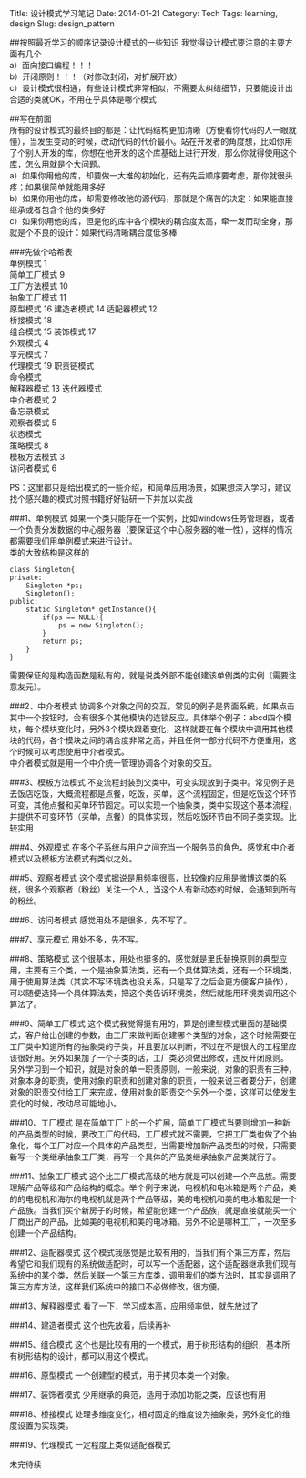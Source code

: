 Title: 设计模式学习笔记
Date: 2014-01-21
Category: Tech
Tags: learning, design
Slug: design_pattern

##按照最近学习的顺序记录设计模式的一些知识
我觉得设计模式要注意的主要方面有几个  
a）面向接口编程！！！  
b）开闭原则！！！（对修改封闭，对扩展开放）  
c）设计模式很相通，有些设计模式非常相似，不需要太纠结细节，只要能设计出合适的类就OK，不用在乎具体是哪个模式  

##写在前面  
所有的设计模式的最终目的都是：让代码结构更加清晰（方便看你代码的人一眼就懂），当发生变动的时候，改动代码的代价最小。站在开发者的角度想，比如你用了个别人开发的库，你想在他开发的这个库基础上进行开发，那么你就得使用这个库，怎么用就是个大问题。  
a）如果你用他的库，却要做一大堆的初始化，还有先后顺序要考虑，那你就很头疼；如果很简单就能用多好  
b）如果你用他的库，却需要修改他的源代码，那就是个痛苦的决定：如果能直接继承或者包含个他的类多好  
c）如果你用他的库，但是他的库中各个模块的耦合度太高，牵一发而动全身，那就是个不良的设计：如果代码清晰耦合度低多棒

###先做个哈希表  
单例模式		1  
简单工厂模式	9  
工厂方法模式	10  
抽象工厂模式	11  
原型模式  		16
建造者模式    	14
适配器模式    	12  
桥接模式    	18  
组合模式    	15
装饰模式    	17  
外观模式		4  
享元模式  		7  
代理模式    	19
职责链模式    
命令模式    
解释器模式    	13
迭代器模式    
中介者模式		2  
备忘录模式  
观察者模式		5  
状态模式  
策略模式  		8  
模板方法模式	3  
访问者模式  	6  


PS：这里都只是给出模式的一些介绍，和简单应用场景，如果想深入学习，建议找个感兴趣的模式对照书籍好好钻研一下并加以实战

###1、单例模式
如果一个类只能存在一个实例，比如windows任务管理器，或者一个负责分发数据的中心服务器（要保证这个中心服务器的唯一性），这样的情况都需要我们用单例模式来进行设计。  
类的大致结构是这样的  
	
	class Singleton{
	private:
		Singleton *ps;
		Singleton();	
	public:
		static Singleton* getInstance(){
			if(ps == NULL){
				ps = new Singleton();
			}
			return ps;
		}
	}

需要保证的是构造函数是私有的，就是说类外部不能创建该单例类的实例（需要注意友元）。

###2、中介者模式
协调多个对象之间的交互，常见的例子是界面系统，如果点击其中一个按钮时，会有很多个其他模块的连锁反应。具体举个例子：abcd四个模块，每个模块变化时，另外3个模块跟着变化，这样就要在每个模块中调用其他模块的代码，各个模块之间的耦合度非常之高，并且任何一部分代码不方便重用，这个时候可以考虑使用中介者模式。  
中介者模式就是用一个中介统一管理协调各个对象的交互。

###3、模板方法模式
不变流程封装到父类中，可变实现放到子类中。常见例子是去饭店吃饭，大概流程都是点餐，吃饭，买单，这个流程固定，但是吃饭这个环节可变，其他点餐和买单环节固定。可以实现一个抽象类，类中实现这个基本流程，并提供不可变环节（买单，点餐）的具体实现，然后吃饭环节由不同子类实现。比较实用

###4、外观模式
在多个子系统与用户之间充当一个服务员的角色，感觉和中介者模式以及模板方法模式有类似之处。

###5、观察者模式
这个模式据说是用频率很高，比较像的应用是微博这类的系统，很多个观察者（粉丝）关注一个人，当这个人有新动态的时候，会通知到所有的粉丝。

###6、访问者模式
感觉用处不是很多，先不写了。

###7、享元模式
用处不多，先不写。

###8、策略模式
这个很基本，用处也挺多的，感觉就是里氏替换原则的典型应用，主要有三个类，一个是抽象算法类，还有一个具体算法类，还有一个环境类，用于使用算法类（其实不写环境类也没关系，只是写了之后会更方便客户操作），可以随便选择一个具体算法类，把这个类告诉环境类，然后就能用环境类调用这个算法了。

###9、简单工厂模式
这个模式我觉得挺有用的，算是创建型模式里面的基础模式，客户给出创建的参数，由工厂来做判断创建哪个类型的对象，这个时候需要在工厂类中知道所有的抽象类的子类，并且要加以判断，不过在不是很大的工程里应该很好用。另外如果加了一个子类的话，工厂类必须做出修改，违反开闭原则。  
另外学习到一个知识，就是对象的单一职责原则，一般来说，对象的职责有三种，对象本身的职责，使用对象的职责和创建对象的职责，一般来说三者要分开，创建对象的职责交付给工厂来完成，使用对象的职责交个另外一个类，这样可以使发生变化的时候，改动尽可能地小。

###10、工厂模式
是在简单工厂上的一个扩展，简单工厂模式当要则增加一种新的产品类型的时候，要改工厂的代码，工厂模式就不需要，它把工厂类也做了个抽象化，每个工厂对应一个具体的产品类型，当需要增加新产品类型的时候，只需要新写一个类继承抽象工厂类，再写一个具体的产品类继承抽象产品类就行了。

###11、抽象工厂模式
这个比工厂模式高级的地方就是可以创建一个产品族。需要理解产品等级和产品结构的概念。举个例子来说，电视机和电冰箱是两个产品，美的的电视机和海尔的电视机就是两个产品等级，美的电视机和美的电冰箱就是一个产品族。当我们买个新房子的时候，希望能创建一个产品族，就是直接就能买一个厂商出产的产品，比如美的电视机和美的电冰箱。另外不论是哪种工厂，一次至多创建一个产品结构。 

###12、适配器模式
这个模式我感觉是比较有用的，当我们有个第三方库，然后希望它和我们现有的系统做适配时，可以写一个适配器，这个适配器继承我们现有系统中的某个类，然后关联一个第三方库类，调用我们的类方法时，其实是调用了第三方库方法，这样我们系统中的接口不必做修改，很方便。 

###13、解释器模式
看了一下，学习成本高，应用频率低，就先放过了

###14、建造者模式
这个也先放着，后续再补

###15、组合模式
这个也是比较有用的一个模式，用于树形结构的组织，基本所有树形结构的设计，都可以用这个模式。  

###16、原型模式
一个创建型的模式，用于拷贝本类一个对象。

###17、装饰者模式
少用继承的典范，适用于添加功能之类，应该也有用

###18、桥接模式
处理多维度变化，相对固定的维度设为抽象类，另外变化的维度设置为实现类。

###19、代理模式
一定程度上类似适配器模式

未完待续